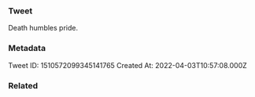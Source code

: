 ### Tweet
Death humbles pride.

### Metadata
Tweet ID: 1510572099345141765
Created At: 2022-04-03T10:57:08.000Z

### Related

